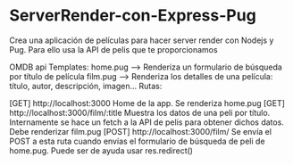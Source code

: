 # ServerRender-con-Express-Pug
Crea una aplicación de películas para hacer server render con Nodejs y Pug. Para ello usa la API de pelis que te proporcionamos

OMDB api Templates:
home.pug --> Renderiza un formulario de búsqueda por título de película
film.pug --> Renderiza los detalles de una película: título, autor, descripción, imagen...
Rutas:

[GET] http://localhost:3000 Home de la app. Se renderiza home.pug
[GET] http://localhost:3000/film/:title Muestra los datos de una peli por título. Internamente se hace un fetch a la API de pelis para obtener dichos datos. Debe renderizar film.pug
[POST] http://localhost:3000/film/ Se envía el POST a esta ruta cuando envías el formulario de búsqueda de peli de home.pug. Puede ser de ayuda usar res.redirect()
